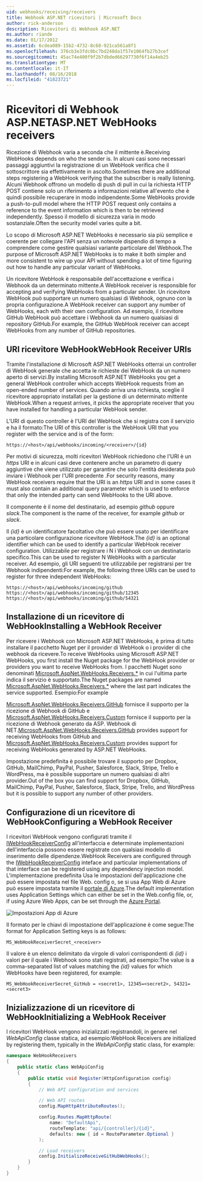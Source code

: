 ```yaml
---
uid: webhooks/receiving/receivers
title: Webhook ASP.NET ricevitori | Microsoft Docs
author: rick-anderson
description: Ricevitori di Webhook ASP.NET
ms.author: riande
ms.date: 01/17/2012
ms.assetid: 6cdea089-15b2-4732-8c68-921ca561a8f1
ms.openlocfilehash: 376cb3e3fdc0bc7bd248da1f57e1064fb27b3cef
ms.sourcegitcommit: 45ac74e400f9f2b7dbded66297730f6f14a4eb25
ms.translationtype: MT
ms.contentlocale: it-IT
ms.lasthandoff: 08/16/2018
ms.locfileid: "41823721"
---
```

# <a name="aspnet-webhooks-receivers"></a><span data-ttu-id="de396-103">Ricevitori di Webhook ASP.NET</span><span class="sxs-lookup"><span data-stu-id="de396-103">ASP.NET WebHooks receivers</span></span>

<span data-ttu-id="de396-104">Ricezione di Webhook varia a seconda che il mittente è.</span><span class="sxs-lookup"><span data-stu-id="de396-104">Receiving WebHooks depends on who the sender is.</span></span> <span data-ttu-id="de396-105">In alcuni casi sono necessari passaggi aggiuntivi la registrazione di un WebHook verifica che il sottoscrittore sia effettivamente in ascolto.</span><span class="sxs-lookup"><span data-stu-id="de396-105">Sometimes there are additional steps registering a WebHook verifying that the subscriber is really listening.</span></span> <span data-ttu-id="de396-106">Alcuni Webhook offrono un modello di push di pull in cui la richiesta HTTP POST contiene solo un riferimento a informazioni relative all'evento che è quindi possibile recuperare in modo indipendente.</span><span class="sxs-lookup"><span data-stu-id="de396-106">Some WebHooks provide a push-to-pull model where the HTTP POST request only contains a reference to the event information which is then to be retrieved independently.</span></span> <span data-ttu-id="de396-107">Spesso il modello di sicurezza varia in modo sostanziale.</span><span class="sxs-lookup"><span data-stu-id="de396-107">Often the security model varies quite a bit.</span></span>

<span data-ttu-id="de396-108">Lo scopo di Microsoft ASP.NET WebHooks è necessario sia più semplice e coerente per collegare l'API senza un notevole dispendio di tempo a comprendere come gestire qualsiasi variante particolare del Webhook.</span><span class="sxs-lookup"><span data-stu-id="de396-108">The purpose of Microsoft ASP.NET WebHooks is to make it both simpler and more consistent to wire up your API without spending a lot of time figuring out how to handle any particular variant of WebHooks.</span></span>

<span data-ttu-id="de396-109">Un ricevitore WebHook è responsabile dell'accettazione e verifica i Webhook da un determinato mittente.</span><span class="sxs-lookup"><span data-stu-id="de396-109">A WebHook receiver is responsible for accepting and verifying WebHooks from a particular sender.</span></span> <span data-ttu-id="de396-110">Un ricevitore WebHook può supportare un numero qualsiasi di Webhook, ognuno con la propria configurazione.</span><span class="sxs-lookup"><span data-stu-id="de396-110">A WebHook receiver can support any number of WebHooks, each with their own configuration.</span></span> <span data-ttu-id="de396-111">Ad esempio, il ricevitore GitHub WebHook può accettare i Webhook da un numero qualsiasi di repository GitHub.</span><span class="sxs-lookup"><span data-stu-id="de396-111">For example, the GitHub WebHook receiver can accept WebHooks from any number of GitHub repositories.</span></span>

## <a name="webhook-receiver-uris"></a><span data-ttu-id="de396-112">URI ricevitore WebHook</span><span class="sxs-lookup"><span data-stu-id="de396-112">WebHook Receiver URIs</span></span>

<span data-ttu-id="de396-113">Tramite l'installazione di Microsoft ASP.NET WebHooks otterrai un controller di WebHook generale che accetta le richieste dei WebHook da un numero aperto di servizi.</span><span class="sxs-lookup"><span data-stu-id="de396-113">By installing Microsoft ASP.NET WebHooks you get a general WebHook controller which accepts WebHook requests from an open-ended number of services.</span></span> <span data-ttu-id="de396-114">Quando arriva una richiesta, sceglie il ricevitore appropriato installati per la gestione di un determinato mittente WebHook.</span><span class="sxs-lookup"><span data-stu-id="de396-114">When a request arrives, it picks the appropriate receiver that you have installed for handling a particular WebHook sender.</span></span>

<span data-ttu-id="de396-115">L'URI di questo controller è l'URI del WebHook che si registra con il servizio e ha il formato:</span><span class="sxs-lookup"><span data-stu-id="de396-115">The URI of this controller is the WebHook URI that you register with the service and is of the form:</span></span>

```
https://<host>/api/webhooks/incoming/<receiver>/{id}
```

<span data-ttu-id="de396-116">Per motivi di sicurezza, molti ricevitori WebHook richiedono che l'URI è un *https* URI e in alcuni casi deve contenere anche un parametro di query aggiuntive che viene utilizzato per garantire che solo l'entità desiderata può inviare i Webhook per l'URI precedente .</span><span class="sxs-lookup"><span data-stu-id="de396-116">For security reasons, many WebHook receivers require that the URI is an *https* URI and in some cases it must also contain an additional query parameter which is used to enforce that only the intended party can send WebHooks to the URI above.</span></span>

<span data-ttu-id="de396-117">Il <em> <receiver> </em> componente è il nome del destinatario, ad esempio <em>github</em> oppure <em>slack</em>.</span><span class="sxs-lookup"><span data-stu-id="de396-117">The <em><receiver></em> component is the name of the receiver, for example <em>github</em> or <em>slack</em>.</span></span>

<span data-ttu-id="de396-118">Il *{id}* è un identificatore facoltativo che può essere usato per identificare una particolare configurazione ricevitore WebHook.</span><span class="sxs-lookup"><span data-stu-id="de396-118">The *{id}* is an optional identifier which can be used to identify a particular WebHook receiver configuration.</span></span> <span data-ttu-id="de396-119">Utilizzabile per registrare i N i Webhook con un destinatario specifico.</span><span class="sxs-lookup"><span data-stu-id="de396-119">This can be used to register N WebHooks with a particular receiver.</span></span> <span data-ttu-id="de396-120">Ad esempio, gli URI seguenti tre utilizzabile per registrarsi per tre Webhook indipendenti:</span><span class="sxs-lookup"><span data-stu-id="de396-120">For example, the following three URIs can be used to register for three independent WebHooks:</span></span>

```
https://<host>/api/webhooks/incoming/github
https://<host>/api/webhooks/incoming/github/12345
https://<host>/api/webhooks/incoming/github/54321
```

## <a name="installing-a-webhook-receiver"></a><span data-ttu-id="de396-121">Installazione di un ricevitore di WebHook</span><span class="sxs-lookup"><span data-stu-id="de396-121">Installing a WebHook Receiver</span></span>

<span data-ttu-id="de396-122">Per ricevere i Webhook con Microsoft ASP.NET WebHooks, è prima di tutto installare il pacchetto Nuget per il provider di WebHook o i provider di che webhook da ricevere.</span><span class="sxs-lookup"><span data-stu-id="de396-122">To receive WebHooks using Microsoft ASP.NET WebHooks, you first install the Nuget package for the WebHook provider or providers you want to receive WebHooks from.</span></span> <span data-ttu-id="de396-123">I pacchetti Nuget sono denominati [Microsoft.AspNet.WebHooks.Receivers.\*](https://www.nuget.org/packages?q=Microsoft.AspNet.WebHooks.Receivers) in cui l'ultima parte indica il servizio è supportato.</span><span class="sxs-lookup"><span data-stu-id="de396-123">The Nuget packages are named [Microsoft.AspNet.WebHooks.Receivers.\*](https://www.nuget.org/packages?q=Microsoft.AspNet.WebHooks.Receivers) where the last part indicates the service supported.</span></span> <span data-ttu-id="de396-124">Esempio:</span><span class="sxs-lookup"><span data-stu-id="de396-124">For example</span></span>

<span data-ttu-id="de396-125">[Microsoft.AspNet.WebHooks.Receivers.GitHub](https://www.nuget.org/packages?q=Microsoft.AspNet.WebHooks.Receivers.GitHub) fornisce il supporto per la ricezione di Webhook di GitHub e [Microsoft.AspNet.WebHooks.Receivers.Custom](https://www.nuget.org/packages?q=Microsoft.AspNet.WebHooks.Receivers.Custom) fornisce il supporto per la ricezione di Webhook generato da ASP. Webhook di NET.</span><span class="sxs-lookup"><span data-stu-id="de396-125">[Microsoft.AspNet.WebHooks.Receivers.GitHub](https://www.nuget.org/packages?q=Microsoft.AspNet.WebHooks.Receivers.GitHub) provides support for receiving WebHooks from GitHub and [Microsoft.AspNet.WebHooks.Receivers.Custom](https://www.nuget.org/packages?q=Microsoft.AspNet.WebHooks.Receivers.Custom) provides support for receiving WebHooks generated by ASP.NET WebHooks.</span></span>

<span data-ttu-id="de396-126">Impostazione predefinita è possibile trovare il supporto per Dropbox, GitHub, MailChimp, PayPal, Pusher, Salesforce, Slack, Stripe, Trello e WordPress, ma è possibile supportare un numero qualsiasi di altri provider.</span><span class="sxs-lookup"><span data-stu-id="de396-126">Out of the box you can find support for Dropbox, GitHub, MailChimp, PayPal, Pusher, Salesforce, Slack, Stripe, Trello, and WordPress but it is possible to support any number of other providers.</span></span>

## <a name="configuring-a-webhook-receiver"></a><span data-ttu-id="de396-127">Configurazione di un ricevitore di WebHook</span><span class="sxs-lookup"><span data-stu-id="de396-127">Configuring a WebHook Receiver</span></span>

<span data-ttu-id="de396-128">I ricevitori WebHook vengono configurati tramite il [IWebHookReceiverConfig](https://github.com/aspnet/WebHooks/blob/master/src/Microsoft.AspNet.WebHooks.Receivers/WebHooks/IWebHookReceiverConfig.cs) all'interfaccia e determinate implementazioni dell'interfaccia possono essere registrate con qualsiasi modello di inserimento delle dipendenze.</span><span class="sxs-lookup"><span data-stu-id="de396-128">WebHook Receivers are configured through the [IWebHookReceiverConfig](https://github.com/aspnet/WebHooks/blob/master/src/Microsoft.AspNet.WebHooks.Receivers/WebHooks/IWebHookReceiverConfig.cs) inteface and particular implementations of that interface can be registered using any dependency injection model.</span></span> <span data-ttu-id="de396-129">L'implementazione predefinita Usa le impostazioni dell'applicazione che può essere impostata nel file Web. config o, se si usa App Web di Azure può essere impostata tramite il [portale di Azure](https://portal.azure.com/).</span><span class="sxs-lookup"><span data-stu-id="de396-129">The default implementation uses Application Settings which can either be set in the Web.config file, or, if using Azure Web Apps, can be set through the [Azure Portal](https://portal.azure.com/).</span></span>

![Impostazioni App di Azure](_static/AzureAppSettings.png)

<span data-ttu-id="de396-131">Il formato per le chiavi di impostazione dell'applicazione è come segue:</span><span class="sxs-lookup"><span data-stu-id="de396-131">The format for Application Setting keys is as follows:</span></span>

```
MS_WebHookReceiverSecret_<receiver>
```

<span data-ttu-id="de396-132">Il valore è un elenco delimitato da virgole di valori corrispondenti di *{id}* i valori per il quale i Webhook sono stati registrati, ad esempio:</span><span class="sxs-lookup"><span data-stu-id="de396-132">The value is a comma-separated list of values matching the *{id}* values for which WebHooks have been registered, for example:</span></span>

```
MS_WebHookReceiverSecret_GitHub = <secret1>, 12345=<secret2>, 54321=<secret3>
```

## <a name="initializing-a-webhook-receiver"></a><span data-ttu-id="de396-133">Inizializzazione di un ricevitore di WebHook</span><span class="sxs-lookup"><span data-stu-id="de396-133">Initializing a WebHook Receiver</span></span>

<span data-ttu-id="de396-134">I ricevitori WebHook vengono inizializzati registrandoli, in genere nel *WebApiConfig* classe statica, ad esempio:</span><span class="sxs-lookup"><span data-stu-id="de396-134">WebHook Receivers are initialized by registering them, typically in the *WebApiConfig* static class, for example:</span></span>

```csharp
namespace WebHookReceivers
{
    public static class WebApiConfig
    {
        public static void Register(HttpConfiguration config)
        {
            // Web API configuration and services

            // Web API routes
            config.MapHttpAttributeRoutes();

            config.Routes.MapHttpRoute(
                name: "DefaultApi",
                routeTemplate: "api/{controller}/{id}",
                defaults: new { id = RouteParameter.Optional }
            );

            // Load receivers
            config.InitializeReceiveGitHubWebHooks();
        }
    }
}
```
